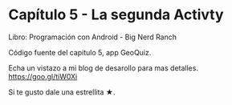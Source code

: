 
	
Capítulo 5 - La segunda Activty
=======================================

Libro: Programación con Android - Big Nerd Ranch

Código fuente del capitulo 5, app GeoQuiz.

Echa un vistazo a mi blog de desarollo para mas detalles. https://goo.gl/tiW0Xi



Si te gusto dale una estrellita ★.
